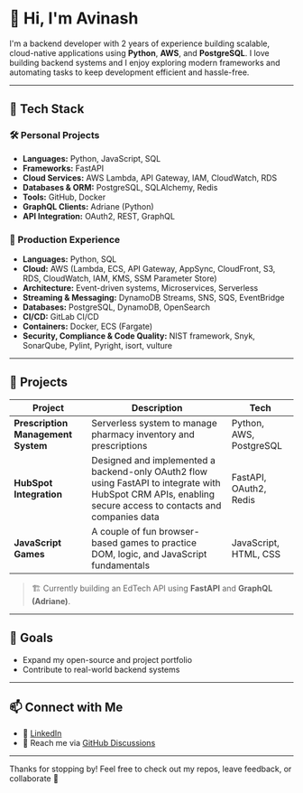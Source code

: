 # 👋 Hi, I'm Avinash

I'm a backend developer with 2 years of experience building scalable, cloud-native applications using **Python**, **AWS**, and **PostgreSQL**. I love building backend systems and I enjoy exploring modern frameworks and automating tasks to keep development efficient and hassle-free.

---

## 🧰 Tech Stack

### 🛠️ Personal Projects
- **Languages:** Python, JavaScript, SQL
- **Frameworks:** FastAPI
- **Cloud Services:** AWS Lambda, API Gateway, IAM, CloudWatch, RDS
- **Databases & ORM:** PostgreSQL, SQLAlchemy, Redis
- **Tools:** GitHub, Docker
- **GraphQL Clients:** Adriane (Python)
- **API Integration:** OAuth2, REST, GraphQL

### 💼 Production Experience
- **Languages:** Python, SQL  
- **Cloud:** AWS (Lambda, ECS, API Gateway, AppSync, CloudFront, S3, RDS, CloudWatch, IAM, KMS, SSM Parameter Store)
- **Architecture:** Event-driven systems, Microservices, Serverless
- **Streaming & Messaging:** DynamoDB Streams, SNS, SQS, EventBridge
- **Databases:** PostgreSQL, DynamoDB, OpenSearch  
- **CI/CD:** GitLab CI/CD
- **Containers:** Docker, ECS (Fargate)  
- **Security, Compliance & Code Quality:** NIST framework, Snyk, SonarQube, Pylint, Pyright, isort, vulture

---

## 🚀 Projects

| Project | Description | Tech |
|--------|-------------|------|
| **Prescription Management System** | Serverless system to manage pharmacy inventory and prescriptions | Python, AWS, PostgreSQL |
| **HubSpot Integration** | Designed and implemented a backend-only OAuth2 flow using FastAPI to integrate with HubSpot CRM APIs, enabling secure access to contacts and companies data | FastAPI, OAuth2, Redis |
| **JavaScript Games** | A couple of fun browser-based games to practice DOM, logic, and JavaScript fundamentals | JavaScript, HTML, CSS |

> 🏗️ Currently building an EdTech API using **FastAPI** and **GraphQL (Adriane)**.

---

## 🎯 Goals

- Expand my open-source and project portfolio  
- Contribute to real-world backend systems  

---

## 📫 Connect with Me

- 💼 [LinkedIn](https://www.linkedin.com/in/avinash-v-51491a238)  
- 💬 Reach me via [GitHub Discussions](https://github.com/avinashv2/AvinashV/issues)

---

Thanks for stopping by! Feel free to check out my repos, leave feedback, or collaborate 🤝
